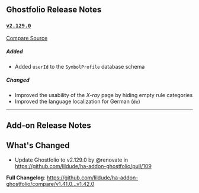 ## Ghostfolio Release Notes

### [`v2.129.0`](https://redirect.github.com/ghostfolio/ghostfolio/blob/HEAD/CHANGELOG.md#21290---2024-12-14)

[Compare Source](https://redirect.github.com/ghostfolio/ghostfolio/compare/2.128.0...2.129.0)

##### Added

-   Added `userId` to the `SymbolProfile` database schema

##### Changed

-   Improved the usability of the *X-ray* page by hiding empty rule categories
-   Improved the language localization for German (`de`)

---

## Add-on Release Notes




## What's Changed
* Update Ghostfolio to v2.129.0 by @renovate in https://github.com/lildude/ha-addon-ghostfolio/pull/109


**Full Changelog**: https://github.com/lildude/ha-addon-ghostfolio/compare/v1.41.0...v1.42.0

